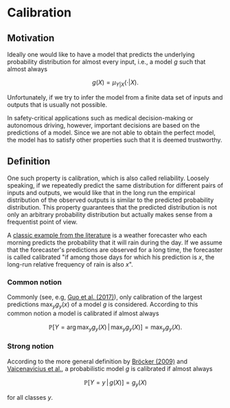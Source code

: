 # Calibration

## Motivation

Ideally one would like to have a model that predicts the underlying probability
distribution for almost every input, i.e., a model $g$ such that almost always
```math
    g(X) = \mu_{Y|X}(\cdot|X).
```
Unfortunately, if we try to infer the model from a finite data set of inputs and
outputs that is usually not possible.

In safety-critical applications such as medical decision-making or autonomous
driving, however, important decisions are based on the predictions of a model.
Since we are not able to obtain the perfect model, the model has to satisfy
other properties such that it is deemed trustworthy.

## Definition

One such property is calibration, which is also called reliability. Loosely speaking,
if we repeatedly predict the same distribution for different pairs of inputs and
outputs, we would like that in the long run the empirical distribution of the
observed outputs is similar to the predicted probability distribution. This property
guarantees that the predicted distribution is not only an arbitrary probability
distribution but actually makes sense from a frequentist point of view.

A [classic example from the literature](https://www.jstor.org/stable/2987588) is a
weather forecaster who each morning predicts the probability that it will rain during
the day. If we assume that the forecaster's predictions are observed for a long time,
the forecaster is called calibrated "if among those days for which his prediction
is $x$, the long-run relative frequency of rain is also $x$".

### Common notion

Commonly (see, e.g,
[Guo et al. (2017)](http://proceedings.mlr.press/v70/guo17a/guo17a.pdf)), only
calibration of the largest predictions $\max_y g_y(x)$ of a model $g$ is considered.
According to this common notion a model is calibrated if almost always
```math
    \mathbb{P}[Y = \textrm{arg} \, \max_y g_y(X) \,|\, \max_y g_y(X)] = \max_y g_y(X).
```

### Strong notion

According to the more general definition by
[Bröcker (2009)](https://rmets.onlinelibrary.wiley.com/doi/pdf/10.1002/qj.456)
and [Vaicenavicius et al.](http://proceedings.mlr.press/v89/vaicenavicius19a/vaicenavicius19a.pdf),
a probabilistic model $g$ is calibrated if almost always
```math
    \mathbb{P}[Y = y \,|\, g(X)] = g_y(X)
```
for all classes $y$.